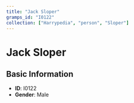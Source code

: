 ```yaml
---
title: "Jack Sloper"
gramps_id: "I0122"
collection: ["Harrypedia", "person", "Sloper"]
---
```


# Jack Sloper

## Basic Information

- **ID**: I0122
- **Gender**: Male

